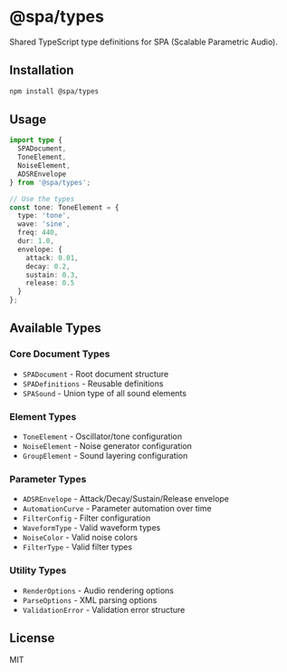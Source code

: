 # @spa/types

Shared TypeScript type definitions for SPA (Scalable Parametric Audio).

## Installation

```bash
npm install @spa/types
```

## Usage

```typescript
import type {
  SPADocument,
  ToneElement,
  NoiseElement,
  ADSREnvelope
} from '@spa/types';

// Use the types
const tone: ToneElement = {
  type: 'tone',
  wave: 'sine',
  freq: 440,
  dur: 1.0,
  envelope: {
    attack: 0.01,
    decay: 0.2,
    sustain: 0.3,
    release: 0.5
  }
};
```

## Available Types

### Core Document Types
- `SPADocument` - Root document structure
- `SPADefinitions` - Reusable definitions
- `SPASound` - Union type of all sound elements

### Element Types
- `ToneElement` - Oscillator/tone configuration
- `NoiseElement` - Noise generator configuration
- `GroupElement` - Sound layering configuration

### Parameter Types
- `ADSREnvelope` - Attack/Decay/Sustain/Release envelope
- `AutomationCurve` - Parameter automation over time
- `FilterConfig` - Filter configuration
- `WaveformType` - Valid waveform types
- `NoiseColor` - Valid noise colors
- `FilterType` - Valid filter types

### Utility Types
- `RenderOptions` - Audio rendering options
- `ParseOptions` - XML parsing options
- `ValidationError` - Validation error structure

## License

MIT